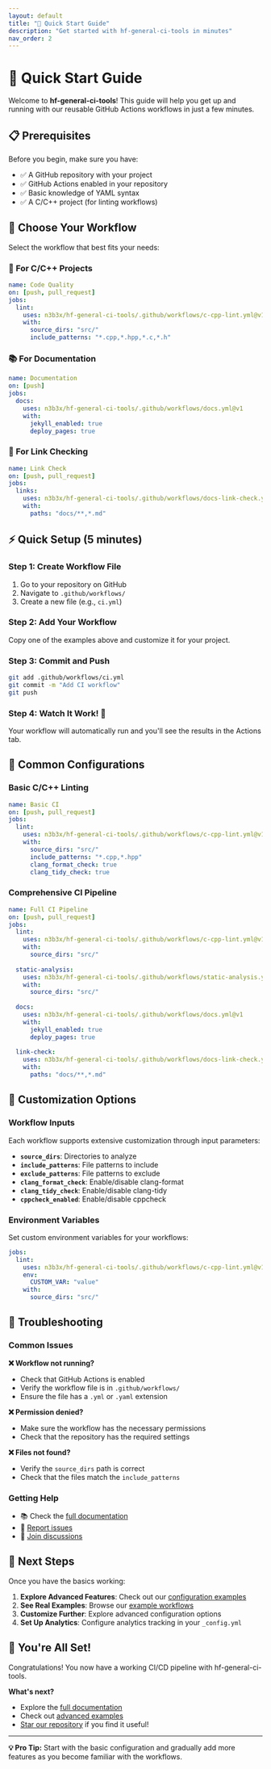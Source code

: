 ```yaml
---
layout: default
title: "🚀 Quick Start Guide"
description: "Get started with hf-general-ci-tools in minutes"
nav_order: 2
---
```


# 🚀 Quick Start Guide

Welcome to **hf-general-ci-tools**! This guide will help you get up and running with our reusable GitHub Actions workflows in just a few minutes.

## 📋 Prerequisites

Before you begin, make sure you have:

- ✅ A GitHub repository with your project
- ✅ GitHub Actions enabled in your repository
- ✅ Basic knowledge of YAML syntax
- ✅ A C/C++ project (for linting workflows)

## 🎯 Choose Your Workflow

Select the workflow that best fits your needs:

### 🔧 For C/C++ Projects
```yaml
name: Code Quality
on: [push, pull_request]
jobs:
  lint:
    uses: n3b3x/hf-general-ci-tools/.github/workflows/c-cpp-lint.yml@v1
    with:
      source_dirs: "src/"
      include_patterns: "*.cpp,*.hpp,*.c,*.h"
```

### 📚 For Documentation
```yaml
name: Documentation
on: [push]
jobs:
  docs:
    uses: n3b3x/hf-general-ci-tools/.github/workflows/docs.yml@v1
    with:
      jekyll_enabled: true
      deploy_pages: true
```

### 🔗 For Link Checking
```yaml
name: Link Check
on: [push, pull_request]
jobs:
  links:
    uses: n3b3x/hf-general-ci-tools/.github/workflows/docs-link-check.yml@v1
    with:
      paths: "docs/**,*.md"
```

## ⚡ Quick Setup (5 minutes)

### Step 1: Create Workflow File

1. Go to your repository on GitHub
2. Navigate to `.github/workflows/`
3. Create a new file (e.g., `ci.yml`)

### Step 2: Add Your Workflow

Copy one of the examples above and customize it for your project.

### Step 3: Commit and Push

```bash
git add .github/workflows/ci.yml
git commit -m "Add CI workflow"
git push
```

### Step 4: Watch It Work! 🎉

Your workflow will automatically run and you'll see the results in the Actions tab.

## 🔧 Common Configurations

### Basic C/C++ Linting
```yaml
name: Basic CI
on: [push, pull_request]
jobs:
  lint:
    uses: n3b3x/hf-general-ci-tools/.github/workflows/c-cpp-lint.yml@v1
    with:
      source_dirs: "src/"
      include_patterns: "*.cpp,*.hpp"
      clang_format_check: true
      clang_tidy_check: true
```

### Comprehensive CI Pipeline
```yaml
name: Full CI Pipeline
on: [push, pull_request]
jobs:
  lint:
    uses: n3b3x/hf-general-ci-tools/.github/workflows/c-cpp-lint.yml@v1
    with:
      source_dirs: "src/"
  
  static-analysis:
    uses: n3b3x/hf-general-ci-tools/.github/workflows/static-analysis.yml@v1
    with:
      source_dirs: "src/"
  
  docs:
    uses: n3b3x/hf-general-ci-tools/.github/workflows/docs.yml@v1
    with:
      jekyll_enabled: true
      deploy_pages: true
  
  link-check:
    uses: n3b3x/hf-general-ci-tools/.github/workflows/docs-link-check.yml@v1
    with:
      paths: "docs/**,*.md"
```

## 🎨 Customization Options

### Workflow Inputs
Each workflow supports extensive customization through input parameters:

- **`source_dirs`**: Directories to analyze
- **`include_patterns`**: File patterns to include
- **`exclude_patterns`**: File patterns to exclude
- **`clang_format_check`**: Enable/disable clang-format
- **`clang_tidy_check`**: Enable/disable clang-tidy
- **`cppcheck_enabled`**: Enable/disable cppcheck

### Environment Variables
Set custom environment variables for your workflows:

```yaml
jobs:
  lint:
    uses: n3b3x/hf-general-ci-tools/.github/workflows/c-cpp-lint.yml@v1
    env:
      CUSTOM_VAR: "value"
    with:
      source_dirs: "src/"
```

## 🚨 Troubleshooting

### Common Issues

**❌ Workflow not running?**
- Check that GitHub Actions is enabled
- Verify the workflow file is in `.github/workflows/`
- Ensure the file has a `.yml` or `.yaml` extension

**❌ Permission denied?**
- Make sure the workflow has the necessary permissions
- Check that the repository has the required settings

**❌ Files not found?**
- Verify the `source_dirs` path is correct
- Check that the files match the `include_patterns`

### Getting Help

- 📚 Check the [full documentation](index.md)
- 🐛 [Report issues](https://github.com/n3b3x/hf-general-ci-tools/issues)
- 💬 [Join discussions](https://github.com/n3b3x/hf-general-ci-tools/discussions)

## 🎯 Next Steps

Once you have the basics working:

1. **Explore Advanced Features**: Check out our [configuration examples](configuration-examples.md)
2. **See Real Examples**: Browse our [example workflows](example-workflows.md)
3. **Customize Further**: Explore advanced configuration options
4. **Set Up Analytics**: Configure analytics tracking in your `_config.yml`

## 🎉 You're All Set!

Congratulations! You now have a working CI/CD pipeline with hf-general-ci-tools. 

**What's next?**
- Explore the [full documentation](index.md)
- Check out [advanced examples](example-workflows.md)
- [Star our repository](https://github.com/n3b3x/hf-general-ci-tools) if you find it useful!

---

<div class="callout note">
<strong>💡 Pro Tip:</strong> Start with the basic configuration and gradually add more features as you become familiar with the workflows.
</div>
